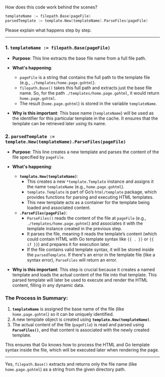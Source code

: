 How does this code work behind the scenes?

```go
templateName := filepath.Base(pageFile)
parsedTemplate := template.New(templateName).ParseFiles(pageFile)
```

Please explain what happens step by step.

---

### 1. `templateName := filepath.Base(pageFile)`

- **Purpose**: This line extracts the base file name from a full file path.
- **What's happening**:
  - `pageFile` is a string that contains the full path to the template file (e.g., `./templates/home.page.gohtml`).
  - `filepath.Base()` takes this full path and extracts just the base file name. So, for the path `./templates/home.page.gohtml`, it would return `home.page.gohtml`.
  - The result (`home.page.gohtml`) is stored in the variable `templateName`.

- **Why is this important**: This base name (`templateName`) will be used as the identifier for this particular template in the cache. It ensures that the template can be retrieved later using its name.

### 2. `parsedTemplate := template.New(templateName).ParseFiles(pageFile)`

- **Purpose**: This line creates a new template and parses the content of the file specified by `pageFile`.
- **What's happening**:
  - **`template.New(templateName)`**: 
    - This creates a new `*template.Template` instance and assigns it the name `templateName` (e.g., `home.page.gohtml`).
    - `template.Template` is part of Go’s `html/template` package, which provides functions for parsing and executing HTML templates.
    - This new template acts as a container for the template being loaded and associated content.
  - **`.ParseFiles(pageFile)`**:
    - `ParseFiles()` reads the content of the file at `pageFile` (e.g., `./templates/home.page.gohtml`) and associates it with the template instance created in the previous step.
    - It parses the file, meaning it reads the template’s content (which could contain HTML with Go template syntax like `{{ . }}` or `{{ if }}`) and prepares it for execution later.
    - If the file contains valid template syntax, it will be stored inside the `parsedTemplate`. If there's an error in the template file (like a syntax error), `ParseFiles` will return an error.

- **Why is this important**: This step is crucial because it creates a named template and loads the actual content of the file into that template. This parsed template will later be used to execute and render the HTML content, filling in any dynamic data.

### The Process in Summary:
1. **`templateName`** is assigned the base name of the file (like `home.page.gohtml`) so it can be uniquely identified.
2. A new template object is created using **`template.New(templateName)`**.
3. The actual content of the file (`pageFile`) is read and parsed using **`ParseFiles()`**, and that content is associated with the newly created template.

This ensures that Go knows how to process the HTML and Go template syntax inside the file, which will be executed later when rendering the page.

---
Yes, `filepath.Base()` extracts and returns only the file name (like `home.page.gohtml`) as a string from the given directory path.